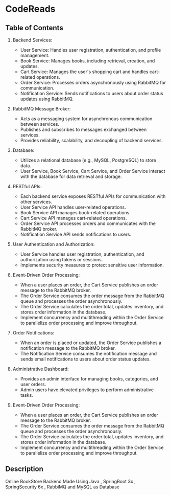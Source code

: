 # CodeReads


## Table of Contents
1. Backend Services:
   - User Service: Handles user registration, authentication, and profile management.
   - Book Service: Manages books, including retrieval, creation, and updates.
   - Cart Service: Manages the user's shopping cart and handles cart-related operations.
   - Order Service: Processes orders asynchronously using RabbitMQ for communication.
   - Notification Service: Sends notifications to users about order status updates using RabbitMQ.

2. RabbitMQ Message Broker:
   - Acts as a messaging system for asynchronous communication between services.
   - Publishes and subscribes to messages exchanged between services.
   - Provides reliability, scalability, and decoupling of backend services.

3. Database:
   - Utilizes a relational database (e.g., MySQL, PostgreSQL) to store data.
   - User Service, Book Service, Cart Service, and Order Service interact with the database for data retrieval and storage.

4. RESTful APIs:
   - Each backend service exposes RESTful APIs for communication with other services.
   - User Service API handles user-related operations.
   - Book Service API manages book-related operations.
   - Cart Service API manages cart-related operations.
   - Order Service API processes orders and communicates with the RabbitMQ broker.
   - Notification Service API sends notifications to users.

5. User Authentication and Authorization:
   - User Service handles user registration, authentication, and authorization using tokens or sessions.
   - Implements security measures to protect sensitive user information.

6. Event-Driven Order Processing:
   - When a user places an order, the Cart Service publishes an order message to the RabbitMQ broker.
   - The Order Service consumes the order message from the RabbitMQ queue and processes the order asynchronously.
   - The Order Service calculates the order total, updates inventory, and stores order information in the database.
   - Implement concurrency and multithreading within the Order Service to parallelize order processing and improve throughput.

7. Order Notifications:
   - When an order is placed or updated, the Order Service publishes a notification message to the RabbitMQ broker.
   - The Notification Service consumes the notification message and sends email notifications to users about order status updates.

8. Administrative Dashboard:
   - Provides an admin interface for managing books, categories, and user orders.
   - Admin users have elevated privileges to perform administrative tasks.
     
9. Event-Driven Order Processing:
   - When a user places an order, the Cart Service publishes an order message to the RabbitMQ broker.
   - The Order Service consumes the order message from the RabbitMQ queue and processes the order asynchronously.
   - The Order Service calculates the order total, updates inventory, and stores order information in the database.
   - Implement concurrency and multithreading within the Order Service to parallelize order processing and improve throughput.



## Description

Online BookStore Backend Made Using Java , SpringBoot 3x  , SpringSecurity 6x , RabbiMQ and MySQL as Database
